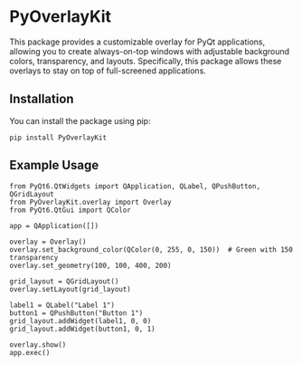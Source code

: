 # PyOverlayKit

This package provides a customizable overlay for PyQt applications, allowing you to create always-on-top windows with adjustable background colors, transparency, and layouts. Specifically, this package allows these overlays to stay on top of full-screened applications.

## Installation

You can install the package using pip:

`pip install PyOverlayKit`

## Example Usage
```
from PyQt6.QtWidgets import QApplication, QLabel, QPushButton, QGridLayout
from PyOverlayKit.overlay import Overlay
from PyQt6.QtGui import QColor

app = QApplication([])

overlay = Overlay()
overlay.set_background_color(QColor(0, 255, 0, 150))  # Green with 150 transparency
overlay.set_geometry(100, 100, 400, 200)

grid_layout = QGridLayout()
overlay.setLayout(grid_layout)

label1 = QLabel("Label 1")
button1 = QPushButton("Button 1")
grid_layout.addWidget(label1, 0, 0)
grid_layout.addWidget(button1, 0, 1)

overlay.show()
app.exec()
```
